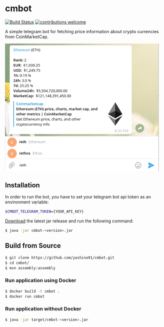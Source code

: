 # cmbot


[![Build Status](https://travis-ci.org/yashino91/cmbot.svg?branch=master)](https://travis-ci.org/yashino91/cmbot)
[![contributions welcome](https://img.shields.io/badge/contributions-welcome-brightgreen.svg?style=flat)](https://github.com/dwyl/esta/issues)


A simple telegram bot for fetching price information about crypto currencies from CoinMarketCap.

![Alt text](/screenshots/bot-example.png?raw=true "Bot Example")


## Installation

In order to run the bot, you have to set your telegram bot api token as an environment variable:


```sh
$CMBOT_TELEGRAM_TOKEN={YOUR_API_KEY}
```

[Download](https://github.com/yashino91/cmbot/releases) the latest jar release and run the following command:

```sh
$ java -jar cmbot-<version>.jar
```


## Build from Source


```sh
$ git clone https://github.com/yashino91/cmbot.git
$ cd cmbot/
$ mvn assembly:assembly
```



### Run application using Docker

```sh
$ docker build -t cmbot .
$ docker run cmbot
```

### Run application without Docker

```sh
$ java -jar target/cmbot-<version>.jar
```